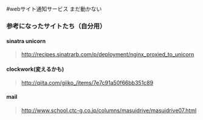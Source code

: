 #webサイト通知サービス
まだ動かない

### 参考になったサイトたち（自分用）

#### sinatra unicorn

 > http://recipes.sinatrarb.com/p/deployment/nginx_proxied_to_unicorn


#### clockwork(変えるかも)

 > http://qiita.com/giiko_/items/7e7c91a50f66bb351c89


#### mail

 > http://www.school.ctc-g.co.jp/columns/masuidrive/masuidrive07.html

